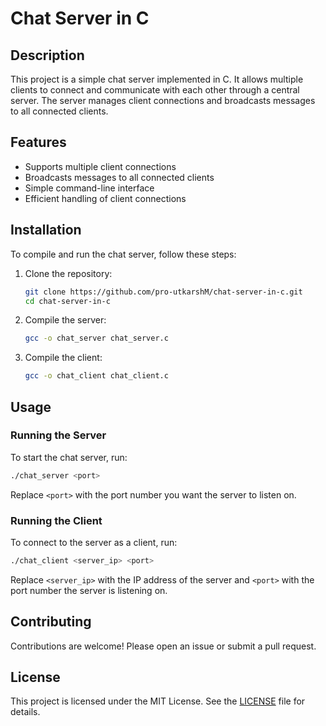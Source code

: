 # Chat Server in C

## Description

This project is a simple chat server implemented in C. It allows multiple clients to connect and communicate with each other through a central server. The server manages client connections and broadcasts messages to all connected clients.

## Features

- Supports multiple client connections
- Broadcasts messages to all connected clients
- Simple command-line interface
- Efficient handling of client connections

## Installation

To compile and run the chat server, follow these steps:

1. Clone the repository:
    ```sh
    git clone https://github.com/pro-utkarshM/chat-server-in-c.git
    cd chat-server-in-c
    ```

2. Compile the server:
    ```sh
    gcc -o chat_server chat_server.c
    ```

3. Compile the client:
    ```sh
    gcc -o chat_client chat_client.c
    ```

## Usage

### Running the Server

To start the chat server, run:
```sh
./chat_server <port>
```
Replace `<port>` with the port number you want the server to listen on.

### Running the Client

To connect to the server as a client, run:
```sh
./chat_client <server_ip> <port>
```
Replace `<server_ip>` with the IP address of the server and `<port>` with the port number the server is listening on.

## Contributing

Contributions are welcome! Please open an issue or submit a pull request.

## License

This project is licensed under the MIT License. See the [LICENSE](LICENSE) file for details.
